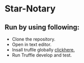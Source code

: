 # Star-Notary

 ## Run by using following:
 
 <ul>
    <li>
    Clone the repository.
   
   <li>
    Open in text editor.
   <li>
    Insall truflle globally 
    <a href = "https://www.trufflesuite.com/docs/truffle/getting-started/installation" target="blank">
     clickhere.
    </a>
   <li>
    Run Truffle develop and test.
    
 </ul>
